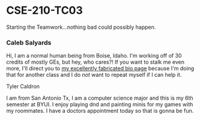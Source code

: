 # CSE-210-TC03
 Starting the Teamwork...nothing bad could possibly happen.

### Caleb Salyards

Hi, I am a normal human being from Boise, Idaho. I'm working off of 30 credits of mostly GEs, but hey, who cares?!
If you want to stalk me even more, I'll direct you to [my excellently fabricated bio page](https://csaly-wdd130.glitch.me/aboutme.html) because I'm doing that for another class and I do *not* want to repeat myself if I can help it.

 
 Tyler Caldron 
 
 I am from San Antonio Tx, I am a computer science major and this is my 6th semester at BYUI.
 I enjoy playing dnd and painting minis for my games with my roommates. I have a doctors appointment today so that is gonna be fun.
